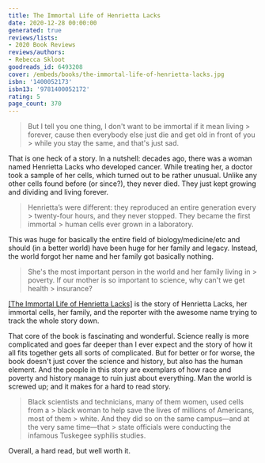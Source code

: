 ```yaml
---
title: The Immortal Life of Henrietta Lacks
date: 2020-12-28 00:00:00
generated: true
reviews/lists:
- 2020 Book Reviews
reviews/authors:
- Rebecca Skloot
goodreads_id: 6493208
cover: /embeds/books/the-immortal-life-of-henrietta-lacks.jpg
isbn: '1400052173'
isbn13: '9781400052172'
rating: 5
page_count: 370
---
```

> But I tell you one thing, I don't want to be immortal if it mean living > forever, cause then everybody else just die and get old in front of you > while you stay the same, and that's just sad.

That is one heck of a story. In a nutshell: decades ago, there was a woman named Henrietta Lacks who developed cancer. While treating her, a doctor took a sample of her cells, which turned out to be rather unusual. Unlike any other cells found before (or since?), they never died. They just kept growing and dividing and living forever.  

<!--more-->

> Henrietta’s were different: they reproduced an entire generation every > twenty-four hours, and they never stopped. They became the first immortal > human cells ever grown in a laboratory.

This was huge for basically the entire field of biology/medicine/etc and should (in a better world) have been huge for her family and legacy. Instead, the world forgot her name and her family got basically nothing.  

> She's the most important person in the world and her family living in > poverty. If our mother is so important to science, why can't we get health > insurance?

[[The Immortal Life of Henrietta Lacks]]() is the story of Henrietta Lacks, her immortal cells, her family, and the reporter with the awesome name trying to track the whole story down.  

That core of the book is fascinating and wonderful. Science really is more complicated and goes far deeper than I ever expect and the story of how it all fits together gets all sorts of complicated. But for better or for worse, the book doesn't just cover the science and history, but also has the human element. And the people in this story are exemplars of how race and poverty and history manage to ruin just about everything. Man the world is screwed up; and it makes for a hard to read story.  

> Black scientists and technicians, many of them women, used cells from a > black woman to help save the lives of millions of Americans, most of them > white. And they did so on the same campus—and at the very same time—that > state officials were conducting the infamous Tuskegee syphilis studies.

Overall, a hard read, but well worth it.